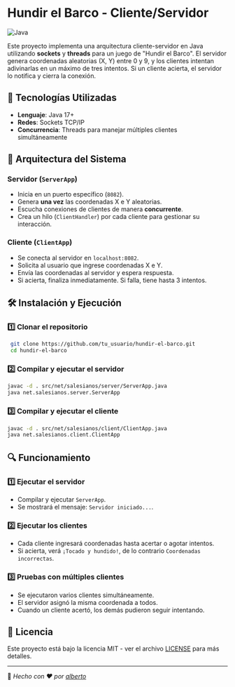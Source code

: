 # Hundir el Barco - Cliente/Servidor

![Java](https://img.shields.io/badge/Java-ED8B00?style=for-the-badge&logo=java&logoColor=white)

Este proyecto implementa una arquitectura cliente-servidor en Java utilizando **sockets** y **threads** para un juego de "Hundir el Barco".
El servidor genera coordenadas aleatorias (X, Y) entre 0 y 9, y los clientes intentan adivinarlas en un máximo de tres intentos. Si un cliente acierta, el servidor lo notifica y cierra la conexión.

## 🚀 Tecnologías Utilizadas

- **Lenguaje**: Java 17+
- **Redes**: Sockets TCP/IP
- **Concurrencia**: Threads para manejar múltiples clientes simultáneamente

## 📌 Arquitectura del Sistema

### Servidor (`ServerApp`)

- Inicia en un puerto específico (`8082`).
- Genera **una vez** las coordenadas X e Y aleatorias.
- Escucha conexiones de clientes de manera **concurrente**.
- Crea un hilo (`ClientHandler`) por cada cliente para gestionar su interacción.

### Cliente (`ClientApp`)

- Se conecta al servidor en `localhost:8082`.
- Solicita al usuario que ingrese coordenadas X e Y.
- Envía las coordenadas al servidor y espera respuesta.
- Si acierta, finaliza inmediatamente. Si falla, tiene hasta 3 intentos.

## 🛠 Instalación y Ejecución

### 1️⃣ Clonar el repositorio

```sh
 git clone https://github.com/tu_usuario/hundir-el-barco.git
 cd hundir-el-barco
```

### 2️⃣ Compilar y ejecutar el servidor

```sh
javac -d . src/net/salesianos/server/ServerApp.java
java net.salesianos.server.ServerApp
```

### 3️⃣ Compilar y ejecutar el cliente

```sh
javac -d . src/net/salesianos/client/ClientApp.java
java net.salesianos.client.ClientApp
```

## 🔍 Funcionamiento

### 1️⃣ Ejecutar el servidor

- Compilar y ejecutar `ServerApp`.
- Se mostrará el mensaje: `Servidor iniciado...`.

### 2️⃣ Ejecutar los clientes

- Cada cliente ingresará coordenadas hasta acertar o agotar intentos.
- Si acierta, verá `¡Tocado y hundido!`, de lo contrario `Coordenadas incorrectas`.

### 3️⃣ Pruebas con múltiples clientes

- Se ejecutaron varios clientes simultáneamente.
- El servidor asignó la misma coordenada a todos.
- Cuando un cliente acertó, los demás pudieron seguir intentando.

## 📜 Licencia

Este proyecto está bajo la licencia MIT - ver el archivo [LICENSE](LICENSE) para más detalles.

---

📌 _Hecho con ❤️ por [alberto](https://github.com/The-Albertox)_
